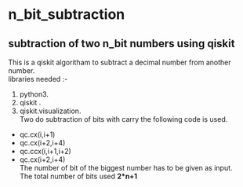 # n_bit_subtraction
## subtraction of two n_bit numbers using qiskit
This is a qiskit algoritham to subtract a decimal number from another number.\
libraries needed :-
  1. python3.
  2. qiskit .
  3. qiskit.visualization.\
Two do subtraction of bits with carry the following code is used.
- qc.cx(i,i+1)
- qc.cx(i+2,i+4)
- qc.ccx(i,i+1,i+2)
- qc.cx(i+2,i+4)\
The number of bit of the biggest number has to be given as input.\
The total number of bits used **2*n+1**
